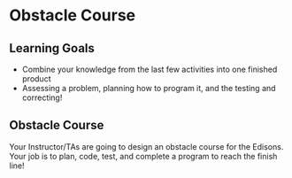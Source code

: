 # Obstacle Course

## Learning Goals
- Combine your knowledge from the last few activities into one finished product
- Assessing a problem, planning how to program it, and the testing and correcting!

## Obstacle Course
Your Instructor/TAs are going to design an obstacle course for the Edisons. Your job is to plan, code, test, and complete a program to reach the finish line!
